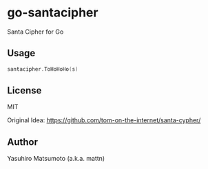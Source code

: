 # go-santacipher

Santa Cipher for Go

## Usage

```go
santacipher.ToHoHoHo(s)
```

## License

MIT

Original Idea: https://github.com/tom-on-the-internet/santa-cypher/

## Author

Yasuhiro Matsumoto (a.k.a. mattn)

